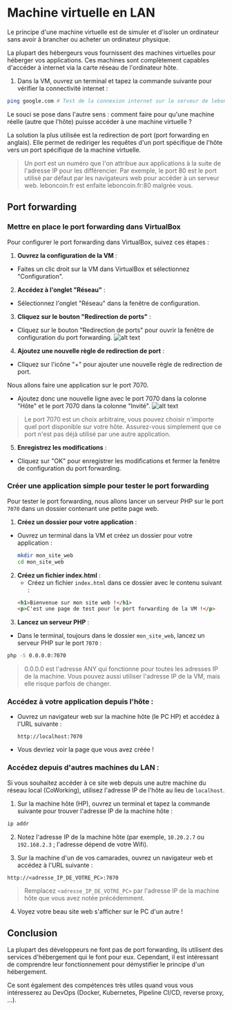 # Machine virtuelle en LAN

Le principe d'une machine virtuelle est de simuler et d'isoler un ordinateur sans avoir à brancher ou acheter un ordinateur physique.

La plupart des hébergeurs vous fournissent des machines virtuelles pour héberger vos applications. Ces machines sont complètement capables d'accéder à internet via la carte réseau de l'ordinateur hôte.

1. Dans la VM, ouvrez un terminal et tapez la commande suivante pour vérifier la connectivité internet :
```bash
ping google.com # Test de la connexion internet sur le serveur de leboncoin
``` 

Le souci se pose dans l'autre sens : comment faire pour qu'une machine réelle (autre que l'hôte) puisse accéder à une machine virtuelle ?

La solution la plus utilisée est la redirection de port (port forwarding en anglais). Elle permet de rediriger les requêtes d'un port spécifique de l'hôte vers un port spécifique de la machine virtuelle.

> Un port est un numéro que l'on attribue aux applications à la suite de l'adresse IP pour les différencier. Par exemple, le port 80 est le port utilisé par défaut par les navigateurs web pour accéder à un serveur web.
> leboncoin.fr est enfaite leboncoin.fr:80 malgrée vous.

## Port forwarding

### Mettre en place le port forwarding dans VirtualBox
Pour configurer le port forwarding dans VirtualBox, suivez ces étapes :
1. **Ouvrez la configuration de la VM** :
  - Faites un clic droit sur la VM dans VirtualBox et sélectionnez "Configuration".
2. **Accédez à l'onglet "Réseau"** :
  - Sélectionnez l'onglet "Réseau" dans la fenêtre de configuration.
3. **Cliquez sur le bouton "Redirection de ports"** :
  - Cliquez sur le bouton "Redirection de ports" pour ouvrir la fenêtre de configuration du port forwarding.
  ![alt text](image-7.png)
4. **Ajoutez une nouvelle règle de redirection de port** :
  - Cliquez sur l'icône "+" pour ajouter une nouvelle règle de redirection de port.
  
  Nous allons faire une application sur le port 7070.

  - Ajoutez donc une nouvelle ligne avec le port 7070 dans la colonne "Hôte" et le port 7070 dans la colonne "Invité".
  ![alt text](image-8.png)

> Le port 7070 est un choix arbitraire, vous pouvez choisir n'importe quel port disponible sur votre hôte. Assurez-vous simplement que ce port n'est pas déjà utilisé par une autre application.

5. **Enregistrez les modifications** :
  - Cliquez sur "OK" pour enregistrer les modifications et fermer la fenêtre de configuration du port forwarding.

### Créer une application simple pour tester le port forwarding
Pour tester le port forwarding, nous allons lancer un serveur PHP sur le port `7070` dans un dossier contenant une petite page web.

1. **Créez un dossier pour votre application** :
  - Ouvrez un terminal dans la VM et créez un dossier pour votre application :
    ```bash
    mkdir mon_site_web
    cd mon_site_web
    ```
2. **Créez un fichier index.html** :
   - Créez un fichier `index.html` dans ce dossier avec le contenu suivant :
    ```html
    <h1>Bienvenue sur mon site web !</h1>
    <p>C'est une page de test pour le port forwarding de la VM !</p>
    ```
3. **Lancez un serveur PHP** :
  - Dans le terminal, toujours dans le dossier `mon_site_web`, lancez un serveur PHP sur le port `7070` :
   ```bash
   php -S 0.0.0.0:7070
   ```

> 0.0.0.0 est l'adresse ANY qui fonctionne pour toutes les adresses IP de la machine. Vous pouvez aussi utiliser l'adresse IP de la VM, mais elle risque parfois de changer.

### **Accédez à votre application depuis l'hôte** :
  - Ouvrez un navigateur web sur la machine hôte (le PC HP) et accédez à l'URL suivante :
    ```
    http://localhost:7070
    ```
  - Vous devriez voir la page que vous avez créée !

### **Accédez depuis d'autres machines du LAN** :
Si vous souhaitez accéder à ce site web depuis une autre machine du réseau local (CoWorking), utilisez l'adresse IP de l'hôte au lieu de `localhost`.

1. Sur la machine hôte (HP), ouvrez un terminal et tapez la commande suivante pour trouver l'adresse IP de la machine hôte :
```bash
ip addr
```
2. Notez l'adresse IP de la machine hôte (par exemple, `10.20.2.7` ou `192.168.2.3` ; l'adresse dépend de votre Wifi).

3. Sur la machine d'un de vos camarades, ouvrez un navigateur web et accédez à l'URL suivante :
```
http://<adresse_IP_DE_VOTRE_PC>:7070
```
> Remplacez `<adresse_IP_DE_VOTRE_PC>` par l'adresse IP de la machine hôte que vous avez notée précédemment.

4. Voyez votre beau site web s'afficher sur le PC d'un autre !

## Conclusion
La plupart des développeurs ne font pas de port forwarding, ils utilisent des services d'hébergement qui le font pour eux. Cependant, il est intéressant de comprendre leur fonctionnement pour démystifier le principe d'un hébergement.

Ce sont également des compétences très utiles quand vous vous intéresserez au DevOps (Docker, Kubernetes, Pipeline CI/CD, reverse proxy, ...).

<!-- 
## Effectuer un Ping 

### D'un hôte à un autre dans le même LAN
Un hôte est un ordinateur présent dans un réseau. Je peux savoir si deux ordinateurs sont présents dans le même réseau si je ping l'adresse IP de l'un depuis un terminal dans l'autre.

Pour tester la connectivité entre deux hôtes dans le même LAN, suivez ces étapes :

1. **Obtenez les adresses IP des deux hôtes** :
  - Sur chaque hôte, ouvrez un terminal.
  - Tapez la commande suivante pour trouver l'adresse IPv4 :
    ```bash
    ip addr  # Pour Linux
    ```
    ```powershell
    ipconfig  # Pour Windows
    ```
  - Notez les adresses IP des deux hôtes.

2. **Effectuez le ping** :
  - Sur l'hôte A, ouvrez un terminal et tapez :
    ```bash
    ping <adresse_IP_hôte_B> # ex : ping 192.168.1.102 
    ```
  - Remplacez `<adresse_IP_hôte_B>` par l'adresse IP de l'hôte B. 

Vous devriez voir des paquets de données s'afficher au fur et à mesure ainsi que le délai de transmission en millisecondes.

### **Configurez les VM** :
Pour qu'une VM puisse accéder à une autre machine (VM ou non) il faut que les deux machines soient considérées comme dans le même réseau. VirtualBox offre des configurations pour chaque cas de figure.

- ***Ouvrez la configuration d'une VM dans VirtualBox (clic droit -> Configuration)***
- Dans Réseau -> mode d'accès réseau, je peux dérouler une liste des différents modes d'accès réseau.

![alt text](image.png)

*Par exemple, si je veux faire une requête VM vers VM*, les modes correspondants sont donc tous les modes sauf NAT (le mode par défaut).

Si je veux que la connexion se fasse entre une VM et un Host, j'utilise le Bridged, le NAT, le réseau NAT ou le Réseau privé hôte.

Certains réseaux sont plus simples à mettre en place que d'autres, par exemple le mode réseau interne nécessite de définir statiquement les adresses IP.

***Notez tout de même que le mode Bridged fonctionne dans tous les cas***

1. **Réglez le mode d'accès réseau des deux VMs sur *Bridged*** pour permettre la communication inter-VMs.
2. **Obtenez les adresses IP des VM** :
  - Connectez-vous à chaque machine et ouvrez un terminal.
  - Tapez la commande suivante pour trouver l'adresse IP :
    ```bash
    ip a  # Pour Linux
    ipconfig  # Pour Windows
    ```
  - Notez les adresses IP des deux VMs (pas celle qui commence par 127)

3. **Effectuez le ping** :
  - Sur la VM A, ouvrez un terminal et tapez :
    ```bash
    ping <adresse_IP_VM_B>
    ```
  - Remplacez `<adresse_IP_VM_B>` par l'adresse IP de la VM B. 
  - Vous devriez voir des réponses si les deux VM sont dans le même réseau et que la connectivité est correcte.

## Activité - Connexion VM vers une autre machine du LAN -->
<!-- ### Lisez-moi !
Les commandes à connaître :
```bash
ip addr # permet de récupérer l'adresse IP d'une machine
ipconfig # Pour Windows
ping <adresse_ip> # permet de ping une adresse IP
```

Le tableau suivant définit les modes possibles pour des connexions de VM en fonction du besoin. Ces modes sont paramétrables après un clic droit sur une VM : *Configuration>Réseau>mode d'accès réseau*.

**Le mode d'accès recommandé est le `Bridged` (accès par pont en FR) mais il ne fonctionne pas pour une connexion sans fil**.

Il permet à la VM de se comporter comme un hôte normal sur le réseau local. Cependant, selon vos besoins, vous pouvez choisir d'autres modes.

*Table 6.1 de la documentation https://www.virtualbox.org/manual/ch06.html*
![alt text](image.png)


**Attention !** Pour certains modes de connexion, il est nécessaire de créer un réseau virtuel. Pour ouvrir le panneau de création des réseaux virtuels, faites : ***Ctrl+H*** dans VirtualBox. -->
